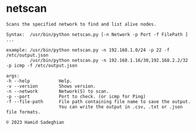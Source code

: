 # netscan

    Scans the specified network to find and list alive nodes.

    Syntax:  /usr/bin/python netscan.py [-n Network -p Port -f FilePath ] ...

    example: /usr/bin/python netscan.py -n 192.168.1.0/24 -p 22 -f /etc/output.json
             /usr/bin/python netscan.py -n 192.168.1.16/30,192.168.2.2/32 -p icmp -f /etc/output.json

    args:
    -h --help           Help.
    -v --version        Shows version.
    -n --network        Network(S) to scan.
    -p --port           Port to check. (or icmp for Ping)
    -f --file-path      File path containing file name to save the output.
                        You can write the output in .csv, .txt or .json file formats.

    © 2023 Hamid Sadeghian
